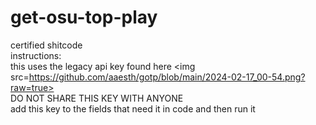 # get-osu-top-play<br>
certified shitcode<br>
instructions:<br>
this uses the legacy api key found here <img src=https://github.com/aaesth/gotp/blob/main/2024-02-17_00-54.png?raw=true><br>
DO NOT SHARE THIS KEY WITH ANYONE<br>
add this key to the fields that need it in code and then run it

